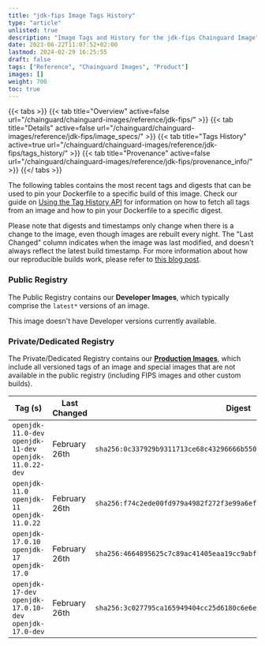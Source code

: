 ```yaml
---
title: "jdk-fips Image Tags History"
type: "article"
unlisted: true
description: "Image Tags and History for the jdk-fips Chainguard Image"
date: 2023-06-22T11:07:52+02:00
lastmod: 2024-02-29 16:25:55
draft: false
tags: ["Reference", "Chainguard Images", "Product"]
images: []
weight: 700
toc: true
---
```


{{< tabs >}}
{{< tab title="Overview" active=false url="/chainguard/chainguard-images/reference/jdk-fips/" >}}
{{< tab title="Details" active=false url="/chainguard/chainguard-images/reference/jdk-fips/image_specs/" >}}
{{< tab title="Tags History" active=true url="/chainguard/chainguard-images/reference/jdk-fips/tags_history/" >}}
{{< tab title="Provenance" active=false url="/chainguard/chainguard-images/reference/jdk-fips/provenance_info/" >}}
{{</ tabs >}}

The following tables contains the most recent tags and digests that can be used to pin your Dockerfile to a specific build of this image. Check our guide on [Using the Tag History API](/chainguard/chainguard-images/using-the-tag-history-api/) for information on how to fetch all tags from an image and how to pin your Dockerfile to a specific digest.

Please note that digests and timestamps only change when there is a change to the image, even though images are rebuilt every night. The "Last Changed" column indicates when the image was last modified, and doesn't always reflect the latest build timestamp. For more information about how our reproducible builds work, please refer to [this blog post](https://www.chainguard.dev/unchained/reproducing-chainguards-reproducible-image-builds).

### Public Registry
The Public Registry contains our **Developer Images**, which typically comprise the `latest*` versions of an image.

This image doesn't have Developer versions currently available.

### Private/Dedicated Registry
The Private/Dedicated Registry contains our **[Production Images](https://www.chainguard.dev/chainguard-images)**, which include all versioned tags of an image and special images that are not available in the public registry (including FIPS images and other custom builds).

| Tag (s)                                                    | Last Changed  | Digest                                                                    |
|------------------------------------------------------------|---------------|---------------------------------------------------------------------------|
|  `openjdk-11.0-dev` `openjdk-11-dev` `openjdk-11.0.22-dev` | February 26th | `sha256:0c337929b9311713ce68c43296666b550ff2c7fffbcd1cd9fcd45bd4210b4616` |
|  `openjdk-11.0` `openjdk-11` `openjdk-11.0.22`             | February 26th | `sha256:f74c2ede00fd979a4982f272f3e99a6ef5369618d8e9d56957c0be60354c2029` |
|  `openjdk-17.0.10` `openjdk-17` `openjdk-17.0`             | February 26th | `sha256:4664895625c7c89ac41405eaa19cc9abff935b70b4f8e8ec63f5a8c565cc2b41` |
|  `openjdk-17-dev` `openjdk-17.0.10-dev` `openjdk-17.0-dev` | February 26th | `sha256:3c027795ca165949404cc25d6180c6e6e9735cc8293364744ebd700cecc61d8f` |

